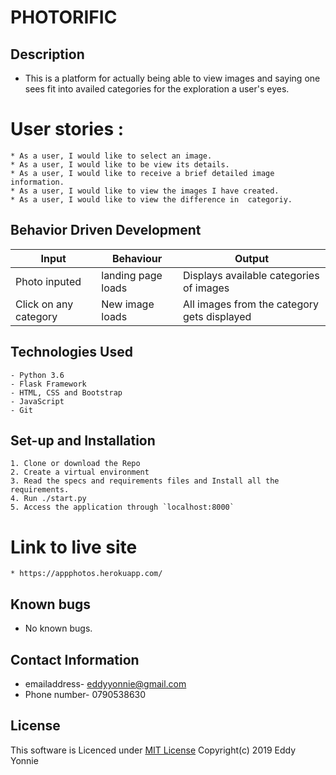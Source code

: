 # PHOTORIFIC
## Description
* This is a platform  for actually being able to view images and saying one sees fit into availed categories for the exploration a user's eyes.

# User stories :
    * As a user, I would like to select an image.
    * As a user, I would like to be view its details.
    * As a user, I would like to receive a brief detailed image information.
    * As a user, I would like to view the images I have created.
    * As a user, I would like to view the difference in  categoriy.


## Behavior Driven Development
| Input               | Behaviour                         | Output                        |
| ------------------- | ------------------ | ------------------------------------------|
| Photo inputed       | landing page loads | Displays available categories of images   |
| Click on any category| New image  loads | All images from the category gets displayed|


## Technologies Used
    - Python 3.6
    - Flask Framework
    - HTML, CSS and Bootstrap
    - JavaScript
    - Git


## Set-up and Installation
    1. Clone or download the Repo
    2. Create a virtual environment
    3. Read the specs and requirements files and Install all the requirements.
    4. Run ./start.py
    5. Access the application through `localhost:8000`

# Link to live site
    * https://appphotos.herokuapp.com/

## Known bugs
* No  known bugs.

## Contact Information
* emailaddress- eddyyonnie@gmail.com
* Phone number- 0790538630
 
 ## License

This software is Licenced under [MIT License](LICENSE)
Copyright(c) 2019 Eddy Yonnie